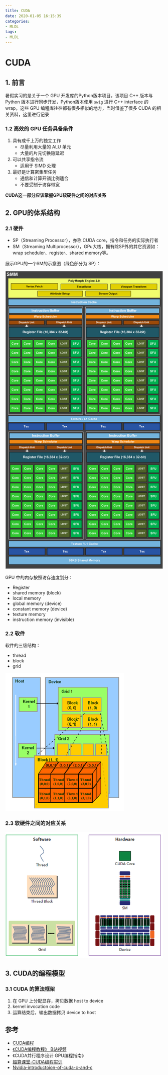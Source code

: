 ```yaml
---
title: CUDA
date: 2020-01-05 16:15:39
categories:
- MLDL
tags:
- MLDL
---
```


# CUDA

## 1. 前言

暑假实习的是关于一个 GPU 开发库的Python版本项目，该项目 C++ 版本与 Python 版本进行同步开发，Python版本使用 `swig` 进行 C++ interface 的 wrap，这些 GPU 编程库往往都有很多相似的地方，当时借鉴了很多 CUDA 的相关资料，这里进行记录

### 1.2 高效的 GPU 任务具备条件

1. 具有成千上万的独立工作
   - 尽量利用大量的 ALU 单元
   - 大量的片元切换隐延迟
2. 可以共享指令流
   - 适用于 SIMD 处理
3. 最好是计算密集型任务
   - 通信和计算开销比例适合
   - 不要受制于访存带宽

**CUDA这一部分应该掌握GPU软硬件之间的对应关系**

## 2. GPU的体系结构

### 2.1 硬件

- SP（Streaming Processor），亦称 CUDA core，指令和任务的实际执行者
- SM（Streaming Multiprocessor），GPu大核，拥有除SP外的其它资源如： wrap scheduler、register、shared memory等。

展示GPU的一个SM的示意图（绿色部分为 SP）：

![cuda_sm](CUDA/cuda_sm.png)

GPU 中的内存按照访存速度划分：

- Register
- shared memory (block)
- local memory
- global memory (device)
- constant memory (device)
- texture memory
- instruction memory (invisible)

### 2.2 软件

软件的三级结构： 

- thread
- block
- grid

![cuda_sw](CUDA/cuda_sw.png)

### 2.3 软硬件之间的对应关系

![cuda_sw_hw](CUDA/cuda_sw_hw.png)

## 3. CUDA的编程模型

### 3.1 CUDA 的算法框架

1) 在 GPU 上分配显存，拷贝数据 host to device
2) kernel invocation code
3) 运算结束后，输出数据拷贝 device to host

## 参考

- [CUDA编程](https://blog.csdn.net/junparadox/article/details/50540602)
- [《CUDA编程教程》 B站视频](https://www.bilibili.com/video/av10436982?from=search&seid=450076380525809673)
- 《CUDA并行程序设计 GPU编程指南》
- [超算课堂-CUDA编程实训](https://www.easyhpc.net/lab/detail/22/) 
- [Nvidia-introductoion-of-cuda-c-and-c](https://devblogs.nvidia.com/easy-introduction-cuda-c-and-c/)